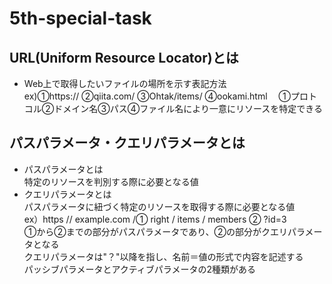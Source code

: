 # 5th-special-task    
## URL(Uniform Resource Locator)とは
- Web上で取得したいファイルの場所を示す表記方法  
ex)①https:// ②qiita.com/ ③Ohtak/items/ ④ookami.html 
&emsp;①プロトコル②ドメイン名③パス④ファイル名により一意にリソースを特定できる
## パスパラメータ・クエリパラメータとは
- パスパラメータとは  
  特定のリソースを判別する際に必要となる値
- クエリパラメータとは  
  パスパラメータに紐づく特定のリソースを取得する際に必要となる値  
  ex）https // example.com /① right / items / members ② ?id=3  
  ①から②までの部分がパスパラメータであり、②の部分がクエリパラメータとなる  
クエリパラメータは"？"以降を指し、名前＝値の形式で内容を記述する  
パッシブパラメータとアクティブパラメータの2種類がある

